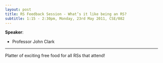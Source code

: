 ```yaml
---
layout: post
title: RS Feedback Session - What’s it like being an RS?
subtitle: 1:15 - 2:30pm, Monday, 23rd May 2011, CSE/082
---
```



**Speaker**:

- Professor John Clark



___

Platter of exciting free food for all RSs that attend!




